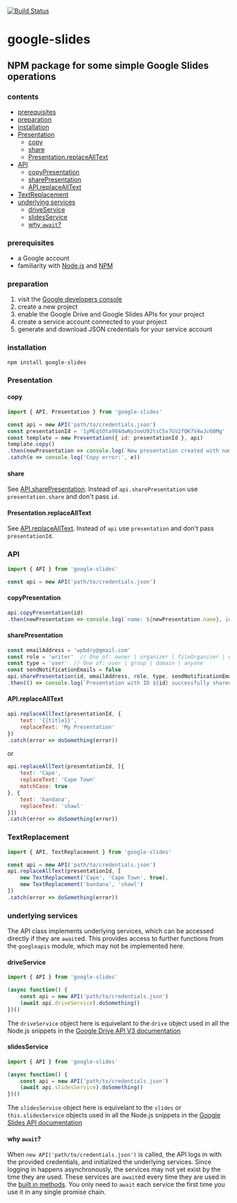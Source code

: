 [![Build Status](https://travis-ci.org/wpbdry/google-slides.svg?branch=main)](https://travis-ci.org/wpbdry/google-slides)

# google-slides
## NPM package for some simple Google Slides operations

### contents
- [prerequisites](#prerequisites)
- [preparation](#preparation)
- [installation](#installation)
- [Presentation](#presentation)
    - [copy](#copy)
    - [share](#share)
    - [Presentation.replaceAllText](#presentationreplacealltext)
- [API](#api)
    - [copyPresentation](#copypresentation)
    - [sharePresentation](#sharepresentation)
    - [API.replaceAllText](#apireplacealltext)
- [TextReplacement](#textreplacement)
- [underlying services](#underlying-services)
    - [driveService](#driveservice)
    - [slidesService](#slidesservice)
    - [why `await`?](#why-await)

### prerequisites
- a Google account
- familiarity with [Node.js](https://nodejs.org/) and [NPM](https://www.npmjs.com/)

### preparation
1. visit the [Google developers console](https://console.developers.google.com/apis/dashboard)
2. create a new project
3. enable the Google Drive and Google Slides APIs for your project
4. create a service account connected to your project
5. generate and download JSON credentials for your service account

### installation
```shell
npm install google-slides
```

### Presentation

#### copy
```javascript
import { API, Presentation } from 'google-slides'

const api = new API('path/to/credentials.json')
const presentationId = '1yMEqtOta984dwNyJoeU92tsC5x7GV2fQK7V4wJc60Mg'
const template = new Presentation({ id: presentationId }, api)
template.copy()
.then(newPresentation => console.log(`New presentation created with name ${newPresentation.name} and ID ${newPresentation.id}.`))
.catch(e => console.log('Copy error:', e))
```

#### share
See [API.sharePresentation](#sharepresentation).
Instead of `api.sharePresentation` use `presentation.share` and don't pass `id`.

#### Presentation.replaceAllText
See [API.replaceAllText](#apireplacealltext).
Instead of `api` use `presentation` and don't pass `presentationId`.

### API
```javascript
import { API } from 'google-slides'

const api = new API('path/to/credentials.json')
```

#### copyPresentation
```javascript
api.copyPresentation(id)
.then(newPresentation => console.log(`name: ${newPresentation.name}, id: ${newPresentation.id}`))
```

#### sharePresentation
```javascript
const emailAddress = 'wpbdry@gmail.com'
const role = 'writer'  // One of: owner | organizer | fileOrganizer | writer | commenter | reader
const type = 'user'  // One of: user | group | domain | anyone
const sendNotificationEmails = false 
api.sharePresentation(id, emailAddress, role, type, sendNotificationEmails)
.then(() => console.log(`Presentation with ID ${id} successfully shared with ${emailAddress}!`))
```

#### API.replaceAllText
```javascript
api.replaceAllText(presentationId, {
    text: '{{title}}',
    replaceText: 'My Presentation'
})
.catch(error => doSomething(error))
```
or
```javascript
api.replaceAllText(presentationId, [{
    text: 'Cape',
    replaceText: 'Cape Town'
    matchCase: true
}, {
    text: 'bandana',
    replaceText: 'shawl'
}])
.catch(error => doSomething(error))
```

### TextReplacement
```javascript
import { API, TextReplacement } from 'google-slides'

const api = new API('path/to/credentials.json')
api.replaceAllText(presentationId, [
    new TextReplacement('Cape', 'Cape Town', true),
    new TextReplacement('bandana', 'shawl')
])
.catch(error => doSomething(error))
```

### underlying services
The API class implements underlying services, which can be accessed directly if they are `await`ed.
This provides access to further functions from the `googleapis` module, which may not be implemented here.

#### driveService
```javascript
import { API } from 'google-slides'

(async function() {
    const api = new API('path/to/credentials.json')
    (await api.driveService).doSomething()
})()
```
The `driveService` object here is equivelant to the `drive` object used in all the Node.js snippets in the
[Google Drive API V3 documentation](https://developers.google.com/drive/api/v3/about-files)

#### slidesService
```javascript
import { API } from 'google-slides'

(async function() {
    const api = new API('path/to/credentials.json')
    (await api.slidesService).doSomething()
})()
```
The `slidesService` object here is equivelant to the `slides` or `this.slidesService` objects used in all the Node.js snippets in the
[Google Slides API documentation](https://developers.google.com/slides/how-tos/presentations)

#### why `await`?
When `new API('path/to/credentials.json')` is called, the API logs in with the provided credentials, and initialized the underlying services.
Since logging in happens asynchronously, the services may not yet exist by the time they are used. These services are `await`ed every time
they are used in the [built in methods](#usage). You only need to `await` each service the first time you use it in any single promise chain.
